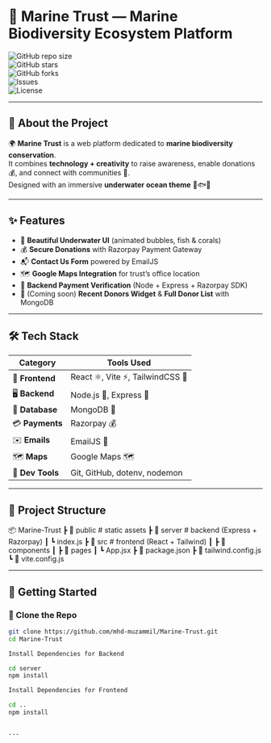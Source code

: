 # 🌊 Marine Trust — Marine Biodiversity Ecosystem Platform

![GitHub repo size](https://img.shields.io/github/repo-size/mhd-muzammil/Marine-Trust?style=for-the-badge&color=blue)  
![GitHub stars](https://img.shields.io/github/stars/mhd-muzammil/Marine-Trust?style=for-the-badge&color=yellow)  
![GitHub forks](https://img.shields.io/github/forks/mhd-muzammil/Marine-Trust?style=for-the-badge&color=green)  
![Issues](https://img.shields.io/github/issues/mhd-muzammil/Marine-Trust?style=for-the-badge&color=red)  
![License](https://img.shields.io/github/license/mhd-muzammil/Marine-Trust?style=for-the-badge&color=purple)

---

## 🐠 About the Project

🌍 **Marine Trust** is a web platform dedicated to **marine biodiversity conservation**.  
It combines **technology + creativity** to raise awareness, enable donations 💰, and connect with communities 👫.  
Designed with an immersive **underwater ocean theme** 🌊🐟🪸

---

## ✨ Features

- 🎨 **Beautiful Underwater UI** (animated bubbles, fish & corals)
- 💰 **Secure Donations** with Razorpay Payment Gateway
- 📬 **Contact Us Form** powered by EmailJS
- 🗺 **Google Maps Integration** for trust’s office location
- 🔐 **Backend Payment Verification** (Node + Express + Razorpay SDK)
- 🧾 (Coming soon) **Recent Donors Widget** & **Full Donor List** with MongoDB

---

## 🛠 Tech Stack

| Category         | Tools Used                        |
| ---------------- | --------------------------------- |
| 🎨 **Frontend**  | React ⚛️, Vite ⚡, TailwindCSS 🎨 |
| 🖥 **Backend**    | Node.js 🌲, Express 🚂            |
| 💾 **Database**  | MongoDB 🍃                        |
| 💳 **Payments**  | Razorpay 💰                       |
| ✉️ **Emails**    | EmailJS 📧                        |
| 🗺 **Maps**       | Google Maps 🗺                     |
| 🔧 **Dev Tools** | Git, GitHub, dotenv, nodemon      |

---

## 📂 Project Structure

📦 Marine-Trust
┣ 📂 public # static assets
┣ 📂 server # backend (Express + Razorpay)
┃ ┗ index.js
┣ 📂 src # frontend (React + Tailwind)
┃ ┣ 📂 components
┃ ┣ 📂 pages
┃ ┗ App.jsx
┣ 📜 package.json
┣ 📜 tailwind.config.js
┗ 📜 vite.config.js

---

## 🚀 Getting Started

### 🔹 Clone the Repo

```bash
git clone https://github.com/mhd-muzammil/Marine-Trust.git
cd Marine-Trust

Install Dependencies for Backend

cd server
npm install

Install Dependencies for Frontend

cd ..
npm install


---






```
